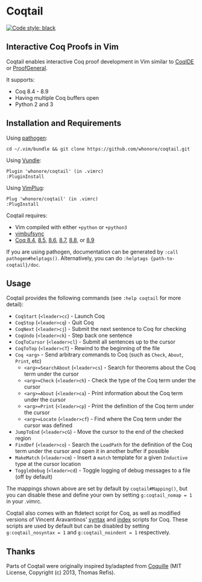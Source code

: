 # Coqtail

[![Code style: black](https://img.shields.io/badge/code%20style-black-000000.svg)](https://github.com/ambv/black)

## Interactive Coq Proofs in Vim

Coqtail enables interactive Coq proof development in Vim similar to
[CoqIDE](https://coq.inria.fr/refman/practical-tools/coqide.html)
or [ProofGeneral](https://proofgeneral.github.io/).

It supports:
- Coq 8.4 - 8.9
- Having multiple Coq buffers open
- Python 2 and 3

Installation and Requirements
-----------------------------
Using
[pathogen](https://github.com/tpope/vim-pathogen):

    cd ~/.vim/bundle && git clone https://github.com/whonore/coqtail.git

Using
[Vundle](https://github.com/VundleVim/Vundle.vim):

    Plugin 'whonore/coqtail' (in .vimrc)
    :PluginInstall

Using
[VimPlug](https://github.com/junegunn/vim-plug):

    Plug 'whonore/coqtail' (in .vimrc)
    :PlugInstall

Coqtail requires:
- Vim compiled with either `+python` or `+python3`
- [vimbufsync](https://github.com/let-def/vimbufsync)
- [Coq 8.4](https://coq.inria.fr/coq-84),
  [8.5](https://coq.inria.fr/coq-85),
  [8.6](https://coq.inria.fr/coq-86),
  [8.7](https://coq.inria.fr/coq-87),
  [8.8](https://github.com/coq/coq/releases/tag/V8.8.1), or
  [8.9](https://github.com/coq/coq/releases/tag/V8.9.0)

If you are using pathogen, documentation can be generated by
`:call pathogen#helptags()`. Alternatively, you can do `:helptags
{path-to-coqtail}/doc`.

Usage
-----
Coqtail provides the following commands (see `:help coqtail` for more detail):
- `CoqStart` (`<leader>cc`) - Launch Coq
- `CoqStop` (`<leader>cq`) - Quit Coq
- `CoqNext` (`<leader>cj`) - Submit the next sentence to Coq for checking
- `CoqUndo` (`<leader>ck`) - Step back one sentence
- `CoqToCursor` (`<leader>cl`) - Submit all sentences up to the cursor
- `CoqToTop` (`<leader>cT`) - Rewind to the beginning of the file
- `Coq <arg>` - Send arbitrary commands to Coq (such as `Check`, `About`, `Print`,
  etc)
  + `<arg>=SearchAbout` (`<leader>cs`) - Search for theorems about the Coq term
    under the cursor
  + `<arg>=Check` (`<leader>ch`) - Check the type of the Coq term under the
    cursor
  + `<arg>=About` (`<leader>ca`) - Print information about the Coq term under
    the cursor
  + `<arg>=Print` (`<leader>cp`) - Print the definition of the Coq term under
    the cursor
  + `<arg>=Locate` (`<leader>cf`) - Find where the Coq term under the cursor was
    defined
- `JumpToEnd` (`<leader>cG`) - Move the cursor to the end of the checked region
- `FindDef` (`<leader>co`) - Search the `LoadPath` for the definition of the Coq
  term under the cursor and open it in another buffer if possible
- `MakeMatch` (`<leader>cm`) - Insert a `match` template for a given `Inductive`
  type at the cursor location
- `ToggleDebug` (`<leader>cd`) - Toggle logging of debug messages to a file (off
  by default)

The mappings shown above are set by default by `coqtail#Mapping()`, but you can
disable these and define your own by setting `g:coqtail_nomap = 1` in your
.vimrc.

Coqtail also comes with an ftdetect script for Coq, as well as modified
versions of Vincent Aravantinos'
[syntax](http://www.vim.org/scripts/script.php?script_id=2063) and
[index](http://www.vim.org/scripts/script.php?script_id=2079) scripts for Coq.
These scripts are used by default but can be disabled by setting
`g:coqtail_nosyntax = 1` and `g:coqtail_noindent = 1` respectively.

Thanks
------
Parts of Coqtail were originally inspired by/adapted from
[Coquille](https://github.com/the-lambda-church/coquille)
(MIT License, Copyright (c) 2013, Thomas Refis).
